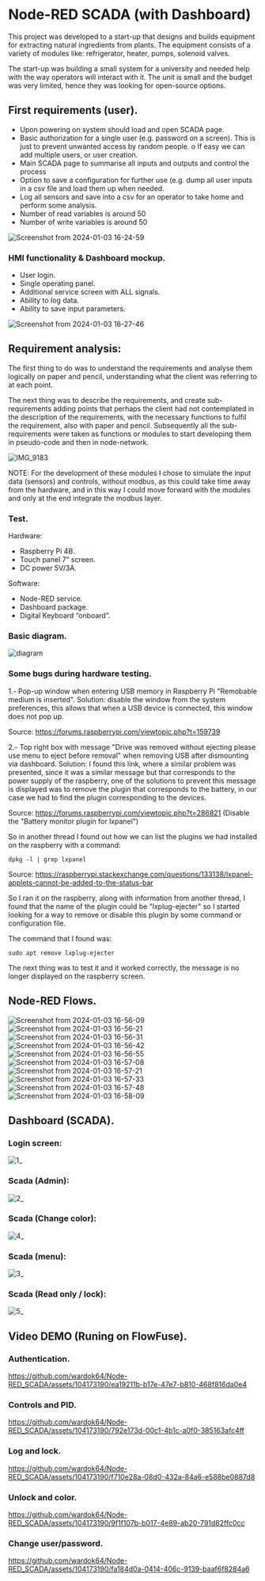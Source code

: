 # Node-RED SCADA (with Dashboard)

This project was developed to a start-up that designs and builds equipment for extracting natural 
ingredients from plants. The equipment consists of a variety of modules like: refrigerator, heater, 
pumps, solenoid valves.

The start-up was building a small system for a university and needed help with the way operators will 
interact with it. The unit is small and the budget was very limited, hence they was looking for 
open-source options.

## First requirements (user).

- Upon powering on system should load and open SCADA page.
- Basic authorization for a single user (e.g. password on a screen). This is just to
prevent unwanted access by random people.
o If easy we can add multiple users, or user creation.
- Main SCADA page to summarise all inputs and outputs and control the process
- Option to save a configuration for further use (e.g. dump all user inputs in a csv
file and load them up when needed.
- Log all sensors and save into a csv for an operator to take home and perform
some analysis.
- Number of read variables is around 50
- Number of write variables is around 50

![Screenshot from 2024-01-03 16-24-59](https://github.com/wardok64/Node-RED_SCADA/assets/104173190/86bf880c-f021-436d-af1d-2a59379792ef)

### HMI functionality & Dashboard mockup.
- User login.
- Single operating panel.
- Additional service screen with ALL signals.
- Ability to log data.
- Ability to save input parameters.

![Screenshot from 2024-01-03 16-27-46](https://github.com/wardok64/Node-RED_SCADA/assets/104173190/29a8fe64-fe31-4516-8776-3b1d2f232119)

## Requirement analysis:

The first thing to do was to understand the requirements and analyse them logically on paper and pencil, 
understanding what the client was referring to at each point.

The next thing was to describe the requirements, and create sub-requirements adding points that perhaps 
the client had not contemplated in the description of the requirements, with the necessary functions to 
fulfil the requirement, also with paper and pencil. Subsequently all the sub-requirements were taken as 
functions or modules to start developing them in pseudo-code and then in node-network.

![IMG_9183](https://github.com/wardok64/Node-RED_SCADA/assets/104173190/b5769337-6e5c-4bf9-80b3-341edad63137)

NOTE: For the development of these modules I chose to simulate the input data (sensors) and controls, 
without modbus, as this could take time away from the hardware, and in this way I could move forward with
the modules and only at the end integrate the modbus layer.

### Test.

Hardware:

- Raspberry Pi 4B.
- Touch panel 7” screen.
- DC power 5V/3A.

Software:

- Node-RED service.
- Dashboard package.
- Digital Keyboard “onboard”.

### Basic diagram.

![diagram](https://github.com/wardok64/Node-RED_SCADA/assets/104173190/868b2bb5-9190-4da8-9a08-f7ff4b8e717d)


### Some bugs during hardware testing.

1.- Pop-up window when entering USB memory in Raspberry Pi "Remobable medium is inserted".
Solution: disable the window from the system preferences, this allows that when a USB device is
connected, this window does not pop up.

Source: https://forums.raspberrypi.com/viewtopic.php?t=159739

2.- Top right box with message "Drive was removed without ejecting please use menu to eject before
removal" when removing USB after dismounting via dashboard.
Solution: I found this link, where a similar problem was presented, since it was a similar message 
but that corresponds to the power supply of the raspberry, one of the solutions to prevent this 
message is displayed was to remove the plugin that corresponds to the battery, in our case we had 
to find the plugin corresponding to the devices.

Source: https://forums.raspberrypi.com/viewtopic.php?t=286821
(Disable the "Battery monitor plugin for lxpanel")

So in another thread I found out how we can list the plugins we had installed on the raspberry with
a command:
```
dpkg -l | grep lxpanel
```
Source: https://raspberrypi.stackexchange.com/questions/133138/lxpanel-applets-cannot-be-added-to-the-status-bar

So I ran it on the raspberry, along with information from another thread, I found that the name of 
the plugin could be "lxplug-ejecter" so I started looking for a way to remove or disable this plugin
by some command or configuration file.

The command that I found was:
```
sudo apt remove lxplug-ejecter
```
The next thing was to test it and it worked correctly, the message is no longer displayed on the raspberry
screen.

## Node-RED Flows.

![Screenshot from 2024-01-03 16-56-09](https://github.com/wardok64/Node-RED_SCADA/assets/104173190/49af5b67-7aee-4743-bc69-0a44770753ee)
![Screenshot from 2024-01-03 16-56-21](https://github.com/wardok64/Node-RED_SCADA/assets/104173190/ca02ec1b-732d-4637-8001-dc5a8c35574c)
![Screenshot from 2024-01-03 16-56-31](https://github.com/wardok64/Node-RED_SCADA/assets/104173190/c41908fb-6d84-47c6-9fd9-3cc2f14841b2)
![Screenshot from 2024-01-03 16-56-42](https://github.com/wardok64/Node-RED_SCADA/assets/104173190/fa06ec2b-a86d-4ef5-9048-75f3fa0b8359)
![Screenshot from 2024-01-03 16-56-55](https://github.com/wardok64/Node-RED_SCADA/assets/104173190/628a7ec0-6520-480a-8ab2-0c1c6c2419e1)
![Screenshot from 2024-01-03 16-57-08](https://github.com/wardok64/Node-RED_SCADA/assets/104173190/98e4f3b1-354d-4fc0-a14b-0d5bba4fb7a6)
![Screenshot from 2024-01-03 16-57-21](https://github.com/wardok64/Node-RED_SCADA/assets/104173190/9d4e688b-c87f-4578-ad1f-377dc2c88507)
![Screenshot from 2024-01-03 16-57-33](https://github.com/wardok64/Node-RED_SCADA/assets/104173190/0933ef08-671e-4bb5-be8b-6322cc6a0128)
![Screenshot from 2024-01-03 16-57-48](https://github.com/wardok64/Node-RED_SCADA/assets/104173190/3b73ac00-1745-4966-a2ec-487f93fa03f7)
![Screenshot from 2024-01-03 16-58-09](https://github.com/wardok64/Node-RED_SCADA/assets/104173190/e3b22ef2-2f7d-4b5f-8a2e-8cb8d62d3063)

## Dashboard (SCADA).

### Login screen:
![1_](https://github.com/wardok64/Node-RED_SCADA/assets/104173190/0ff7ea5a-ee94-4e22-ac0f-cde1b531db05)

### Scada (Admin):
![2_](https://github.com/wardok64/Node-RED_SCADA/assets/104173190/426de352-83dd-460f-a581-a8b6c13a919c)

### Scada (Change color):
![4_](https://github.com/wardok64/Node-RED_SCADA/assets/104173190/2b83170c-c2cb-43cf-99c5-5ff070dd5735)

### Scada (menu):
![3_](https://github.com/wardok64/Node-RED_SCADA/assets/104173190/1adeefa2-ff20-4dfa-b984-34941f6e13d7)

### Scada (Read only / lock):
![5_](https://github.com/wardok64/Node-RED_SCADA/assets/104173190/bf64fb62-449b-4a5b-a42d-d3eb80851c9e)


## Video DEMO (Runing on FlowFuse).

### Authentication.

https://github.com/wardok64/Node-RED_SCADA/assets/104173190/ea19211b-b17e-47e7-b810-468f816da0e4

### Controls and PID.

https://github.com/wardok64/Node-RED_SCADA/assets/104173190/792e173d-00c1-4b1c-a0f0-385163afc4ff

### Log and lock.

https://github.com/wardok64/Node-RED_SCADA/assets/104173190/f710e28a-08d0-432a-84a6-e588be0887d8

### Unlock and color.

https://github.com/wardok64/Node-RED_SCADA/assets/104173190/9f1f107b-b017-4e89-ab20-791d82ffc0cc

### Change user/password.

https://github.com/wardok64/Node-RED_SCADA/assets/104173190/fa184d0a-0414-406c-9139-baaf6f8284a6













